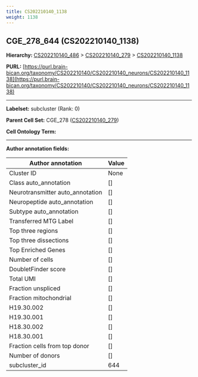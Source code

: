 ```yaml
---
title: CS202210140_1138
weight: 1138
---
```

## CGE_278_644 (CS202210140_1138)
<b>Hierarchy: </b>
[CS202210140_486](../CS202210140_486) >
[CS202210140_279](../CS202210140_279) >
[CS202210140_1138](../CS202210140_1138)

**PURL:** [https://purl.brain-bican.org/taxonomy/CS202210140/CS202210140_neurons/CS202210140_1138](https://purl.brain-bican.org/taxonomy/CS202210140/CS202210140_neurons/CS202210140_1138)

---


**Labelset:** subcluster (Rank: 0)

**Parent Cell Set:** CGE_278 ([CS202210140_279](../CS202210140_279))



**Cell Ontology Term:** 

[MARKER GENES.]: #


---

[TRANSFERRED ANNOTATIONS.]: #


[AUTHOR ANNOTATION FIELDS.]: #


**Author annotation fields:**

| Author annotation | Value |
|-------------------|-------|
|Cluster ID|None|
|Class auto_annotation|[]|
|Neurotransmitter auto_annotation|[]|
|Neuropeptide auto_annotation|[]|
|Subtype auto_annotation|[]|
|Transferred MTG Label|[]|
|Top three regions|[]|
|Top three dissections|[]|
|Top Enriched Genes|[]|
|Number of cells|[]|
|DoubletFinder score|[]|
|Total UMI|[]|
|Fraction unspliced|[]|
|Fraction mitochondrial|[]|
|H19.30.002|[]|
|H19.30.001|[]|
|H18.30.002|[]|
|H18.30.001|[]|
|Fraction cells from top donor|[]|
|Number of donors|[]|
|subcluster_id|644|
